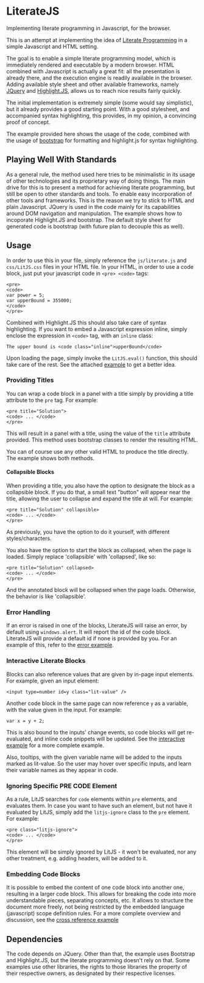 # LiterateJS
Implementing literate programming in Javascript, for the browser.

This is an attempt at implementing the idea of [Literate Programming](https://en.wikipedia.org/wiki/Literate_programming) in a simple Javascript and HTML setting.

The goal is to enable a simple literate programming model, which is immediately rendered and executable by a modern browser.
HTML combined with Javascript is actually a great fit: all the presentation is already there, and the execution engine is readily available in the browser.
Adding available style sheet and other available frameworks, namely [JQuery](https://jquery.com/) and [Highlight.JS](https://highlightjs.org/), allows us to reach nice results fairly quickly.

The initial implementation is extremely simple (some would say simplistic), but it already provides a good starting point.
With a good stylesheet, and accompanied syntax highlighting, this provides, in my opinion, a convincing proof of concept.

The example provided here shows the usage of the code, combined with the usage of [bootstrap](http://getbootstrap.com/css/) for formatting and highlight.js for syntax highlighting.

## Playing Well With Standards

As a general rule, the method used here tries to be minimalistic in its usage of other technologies and its proprietary way of doing things.
The main drive for this is to present a method for achieving literate programming, but still be open to other standards and tools.
To enable easy incorporation of other tools and frameworks. This is the reason we try to stick to HTML and plain Javascript. JQuery is used in the code mainly for its capabilities around DOM navigation and manipulation.
The example shows how to incoporate Highlight.JS and bootstrap. The default style sheet for generated code is bootstrap (with future plan to decouple this as well).


## Usage

In order to use this in your file, simply reference the `js/literate.js` and `css/LitJS.css` files in your HTML file.
In your HTML, in order to use a code block, just put your javascript code in `<pre> <code>` tags:

```
<pre>
<code>
var power = 5;
var upperBound = 355000;
</code>
</pre>
```
Combined with Highlight.JS this should also take care of syntax highlighting.
If you want to embed a Javascript expression inline, simply enclose the expression in `<code>` tag, with an `inline` class:

```
The upper bound is <code class="inline">upperBound</code>
```

Upon loading the page, simply invoke the `LitJS.eval()` function, this should take care of the rest.
See the attached [example](https://github.com/slior/LiterateJS/blob/master/examples/euler30.html) to get a better idea.

### Providing Titles
You can wrap a code block in a panel with a title simply by providing a title attribute to the `pre` tag.
For example:
```
<pre title="Solution">
<code> ... </code>
</pre>
```

This will result in a panel with a title, using the value of the `title` attribute provided.
This method uses bootstrap classes to render the resulting HTML. 

You can of course use any other valid HTML to produce the title directly. The example shows both methods.

#### Collapsible Blocks

When providing a title, you also have the option to designate the block as a collapsible block.
If you do that, a small text "button" will appear near the title, allowing the user to collapse and expand the title at will.
For example: 
```
<pre title="Solution" collapsible>
<code> ... </code>
</pre>
```

As previously, you have the option to do it yourself, with different styles/characters.

You also have the option to start the block as collapsed, when the page is loaded. Simply replace 'collapsible' with 'collapsed', like so:
```
<pre title="Solution" collapsed>
<code> ... </code>
</pre>
```
And the annotated block will be collapsed when the page loads. Otherwise, the behavior is like 'collapsible'.


### Error Handling
If an error is raised in one of the blocks, LiterateJS will raise an error, by default using `windows.alert`.
It will report the id of the code block. LiterateJS will provide a default id if none is provided by you.
For an example of this, refer to the [error example](https://github.com/slior/LiterateJS/blob/master/examples/error_example.html).

### Interactive Literate Blocks
Blocks can also reference values that are given by in-page input elements.
For example, given an input element: 
```
<input type=number id=y class="lit-value" />
```
Another code block in the same page can now reference `y` as a variable, with the value given in the input.
For example:
```
var x = y + 2;
```
This is also bound to the inputs' change events, so code blocks will get re-evaluated, and inline code snippets will be updated.
See the [interactive example](https://github.com/slior/LiterateJS/blob/master/examples/interactive_example.html) for a more complete example.

Also, tooltips, with the given variable name will be added to the inputs marked as lit-value. So the user may hover over specific inputs, and learn their variable names as they appear in code.

### Ignoring Specific PRE CODE Element
As a rule, LitJS searches for `code` elements within `pre` elements, and evaluates them.
In case you want to have such an element, but not have it evaluated by LitJS, simply add the `litjs-ignore` class to the `pre` element.
For example:
```
<pre class="litjs-ignore">
<code> ... </code>
</pre>
```

This element will be simply ignored by LitJS - it won't be evaluated, nor any other treatment, e.g. adding headers, will be added to it.

### Embedding Code Blocks
It is possible to embed the content of one code block into another one, resulting in a larger code block.
This allows for breaking the code into more understandable pieces, separating concepts, etc. It allows to structure the document more freely, not being restricted by the embedded language (javascript) scope definition rules.
For a more complete overview and discussion, see the [cross reference example](https://github.com/slior/LiterateJS/blob/master/examples/cross_reference_example.html)

## Dependencies

The code depends on JQuery. Other than that, the example uses Bootstrap and Highlight.JS, but the literate programming doesn't rely on that.
Some examples use other libraries, the rights to those libraries the property of their respective owners, as designated by their respective licenses.

